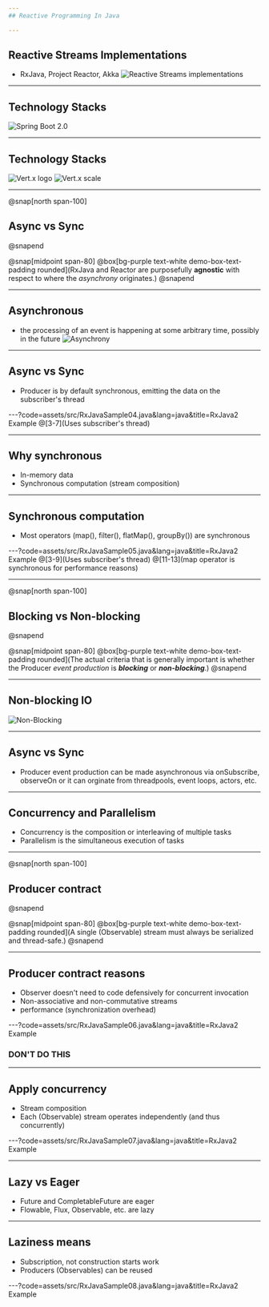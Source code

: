 ```yaml
---
## Reactive Programming In Java

---
```

## Reactive Streams Implementations
- RxJava, Project Reactor, Akka
![Reactive Streams implementations](assets/img/reactive_logos.png)

---
## Technology Stacks
![Spring Boot 2.0](assets/img/spring_boot_2.0_reactor.png)

---
## Technology Stacks
![Vert.x logo](assets/img/vertx_logo.png)
![Vert.x scale](assets/img/vertx_reactive.png)

---
@snap[north span-100]
## Async vs Sync
@snapend

@snap[midpoint span-80]
@box[bg-purple text-white demo-box-text-padding rounded](RxJava and Reactor are purposefully **agnostic** with respect to where the *asynchrony* originates.)
@snapend

---
## Asynchronous
- the processing of an event is happening at some arbitrary time, possibly in the future
![Asynchrony](assets/img/asyncrony.png)

---
## Async vs Sync
- Producer is by default synchronous, emitting the data on the subscriber's thread

---?code=assets/src/RxJavaSample04.java&lang=java&title=RxJava2 Example
@[3-7](Uses subscriber's thread)

---
## Why synchronous
- In-memory data
- Synchronous computation (stream composition)

---
## Synchronous computation
- Most operators (map(), filter(), flatMap(), groupBy()) are synchronous

---?code=assets/src/RxJavaSample05.java&lang=java&title=RxJava2 Example
@[3-9](Uses subscriber's thread)
@[11-13](map operator is synchronous for performance reasons)

---
@snap[north span-100]
## Blocking vs Non-blocking
@snapend

@snap[midpoint span-80]
@box[bg-purple text-white demo-box-text-padding rounded](The actual criteria that is generally important is whether the Producer *event production* is ***blocking*** or ***non-blocking***.)
@snapend

---
## Non-blocking IO
![Non-Blocking](assets/img/nonblocking_io.png)

---
## Async vs Sync
- Producer event production can be made asynchronous via onSubscribe, observeOn or it can orginate from threadpools, event loops, actors, etc.

---
## Concurrency and Parallelism
- Concurrency is the composition or interleaving of multiple tasks
- Parallelism is the simultaneous execution of tasks

---
@snap[north span-100]
## Producer contract
@snapend

@snap[midpoint span-80]
@box[bg-purple text-white demo-box-text-padding rounded](A single (Observable) stream must always be serialized and thread-safe.)
@snapend

---
## Producer contract reasons
- Observer doesn't need to code defensively for concurrent invocation
- Non-associative and non-commutative streams
- performance (synchronization overhead)

---?code=assets/src/RxJavaSample06.java&lang=java&title=RxJava2 Example
### DON'T DO THIS

---
## Apply concurrency
- Stream composition
- Each (Observable) stream operates independently (and thus concurrently)

---?code=assets/src/RxJavaSample07.java&lang=java&title=RxJava2 Example

---
## Lazy vs Eager
- Future and CompletableFuture are eager
- Flowable, Flux, Observable, etc. are lazy

---
## Laziness means
- Subscription, not construction starts work
- Producers (Observables) can be reused

---?code=assets/src/RxJavaSample08.java&lang=java&title=RxJava2 Example

